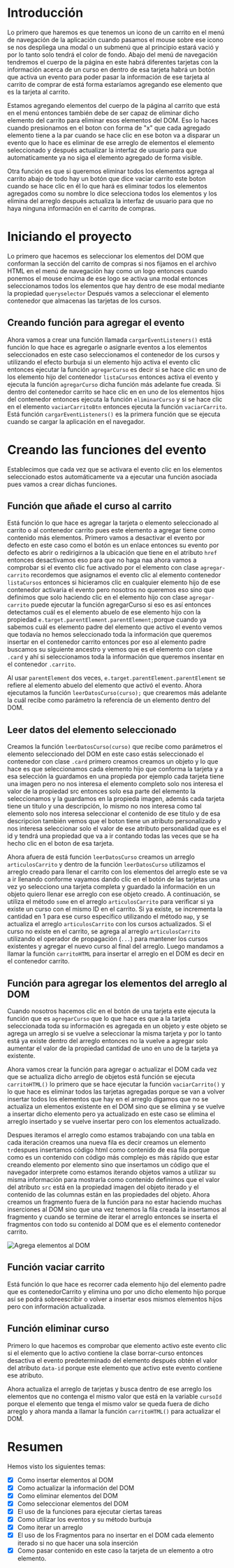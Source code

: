 # Introducción

Lo primero que haremos es que tenemos un icono de un carrito en el menú de navegación de la aplicación cuando pasamos el mouse sobre ese icono se nos despliega una modal o un submenú que al principio estará vació y por lo tanto solo tendrá el color de fondo. Abajo del menú de navegación tendremos el cuerpo de la página en este habrá diferentes tarjetas con la información acerca de un curso en dentro de esa tarjeta habrá un botón que activa un evento para poder pasar la información de ese tarjeta al carrito de comprar de está forma estaríamos agregando ese elemento que es la tarjeta al carrito.

Estamos agregando elementos del cuerpo de la página al carrito que está en el menú entonces también debe de ser capaz de eliminar dicho elemento del carrito para eliminar esos elementos del DOM. Eso lo haces cuando presionamos en el boton con forma de "x" que cada agregado elemento tiene a la par cuando se hace clic en ese boton va a disparar un evento que lo hace es eliminar de ese arreglo de elementos el elemento seleccionado y después actualizar la interfaz de usuario para que automaticamente ya no siga el elemento agregado de forma visible.

Otra función es que si queremos eliminar todos los elementos agrega al carrito abajo de todo hay un botón que dice vaciar carrito este boton cuando se hace clic en él lo que hará es eliminar todos los elementos agregados como su nombre lo dice selecciona todos los elementos y los elimina del arreglo después actualiza la interfaz de usuario para que no haya ninguna información en el carrito de compras.


# Iniciando el proyecto

Lo primero que hacemos es seleccionar los elementos del DOM que conforman la sección del carrito de compras si nos fijamos en el archivo HTML en el menú de navegación hay como un logo entonces cuando ponemos el mouse encima de ese logo se activa una modal entonces seleccionamos todos los elementos que hay dentro de ese modal mediante la propiedad  `queryselector`
Después vamos a seleccionar el elemento contenedor que almacenas las tarjetas de los cursos.

## Creando función para agregar el evento

Ahora vamos a crear una función llamada `cargarEventListeners()` está función lo que hace es agregarle o asignarle eventos a los elementos seleccionados en este caso seleccionamos el contenedor de los cursos y utilizando el efecto burbuja si un elemento hijo activa el evento clic entonces ejecutar la función `agregarCurso` es decir si se hace clic en uno de los elemento hijo del contenedor `listaCursos`  entonces activa el evento y ejecuta la función `agregarCurso` dicha función más adelante fue creada. Si dentro del contenedor carrito se hace clic en en uno de los elementos hijos del contenedor entonces ejecuta la función `eliminarCurso` y si se hace clic  en el elemento `vaciarCarritoBtn` entonces ejecuta la función `vaciarCarrito`. Está función `cargarEventListeners()` es la primera función que se ejecuta cuando se cargar la aplicación en el navegador.

# Creando las funciones del evento

Establecimos que cada vez que se activara el evento clic en los elementos seleccionado estos automáticamente va a ejecutar una función asociada pues vamos a crear dichas funciones.

## Función que añade el curso al carrito

Está función lo que hace es agregar la tarjeta o elemento seleccionado al carrito o al contenedor carrito pues este elemento a agregar tiene como contenido más elementos. Primero vamos a desactivar el evento por defecto en este caso como el botón es un enlace entonces su evento por defecto es abrir o redirigirnos a la ubicación que tiene en el atributo `href` entonces desactivamos eso para que no haga naa ahora vamos a comprobar si el evento clic fue activado por el elemento con clase `agregar-carrito` recordemos que asignamos el evento clic al elemento contenedor `listaCursos` entonces si hicieramos clic en cualquier elemento hijo de ese contenedor activaria el evento pero nosotros no queremos eso sino que definimos que solo haciendo clic en el elemento hijo con clase `agregar-carrito` puede ejecutar la función agregarCurso si eso es así entonces detectamos cuál es el elemento abuelo de ese elemento hijo con la propiedad  `e.target.parentElement.parentElement;`porque cuando ya sabemos cuál es elemento padre del elemento que activo el evento vemos que todavía no hemos seleccionado toda la información que queremos insertar en el contenedor carrito entonces por eso al elemento padre buscamos su siguiente ancestro y vemos que es el elemento con clase `.card` y ahí si seleccionamos toda la información que queremos insentar en el contenedor `.carrito`.

Al usar `parentElement` dos veces,  `e.target.parentElement.parentElement` se refiere al elemento abuelo del elemento que activó el evento. Ahora ejecutamos la función `leerDatosCurso(curso);` que crearemos más adelante la cuál recibe como parámetro la referencía de un elemento dentro del DOM.

## Leer datos del elemento seleccionado 

Creamos la función `leerDatosCurso(curso)` que recibe como parámetros el elemento seleccionado del DOM en este caso estás seleccionado el contenedor con clase `.card` primero creamos creamos un objeto y lo que hace es que seleccionamos cada elemento hijo que conforma la tarjeta y a esa selección la guardamos en una propieda por ejemplo cada tarjeta tiene una imagen pero no nos interesa el elemento completo solo nos interesa el valor de la propiedad src entonces solo esa parte del elemento la seleccionamos y la guardamos en la propieda imagen, además cada tarjeta tiene un titulo y una descripción, lo mismo no nos interesa como tal elemento solo nos interesa seleccionar el contenido de ese titulo y de esa descripcion también vemos que el boton tiene un atributo personalizado y nos interesa seleccionar solo el valor de ese atributo personalidad que es el id y tendrá una propiedad que va a ir contando todas las veces que se ha hecho clic en el boton de esa tarjeta.

Ahora afuera de está función `leerDatosCurso` creamos un arreglo `articulosCarrito` y dentro de la función `leerDatosCurso` utilizamos el arreglo creado para llenar el carrito con los elementos del arreglo este se  va a ir llenando conforme vayamos dando clic en el botón de las tarjetas una vez yo selecciono una tarjeta completa y guardado la información en un objeto quiero llenar ese arreglo con ese objeto creado. A continuación, se utiliza el método `some` en el arreglo `articulosCarrito` para verificar si ya existe un curso con el mismo ID en el carrito. Si ya existe, se incrementa la cantidad en 1 para ese curso específico utilizando el método `map`, y se actualiza el arreglo `articulosCarrito` con los cursos actualizados. Si el curso no existe en el carrito, se agrega al arreglo `articulosCarrito` utilizando el operador de propagación (`...`) para mantener los cursos existentes y agregar el nuevo curso al final del arreglo. Luego mandamos a llamar la función `carritoHTML` para insertar el arreglo en el DOM es decir en el contenedor carrito.

## Función para agregar los elementos del arreglo al DOM

Cuando nosotros hacemos clic en el botón de una tarjeta este ejecuta la función que es `agregarCurso` que lo que hace es que a la tarjeta seleccionada toda su información es agregada en un objeto y este objeto se agrega un arreglo si se vuelve a seleccionar la misma tarjeta  y por lo tanto está ya existe dentro del arreglo entonces no la vuelve a agregar solo aumentar el valor de la propiedad cantidad de uno en uno de la tarjeta ya existente. 

Ahora vamos crear la función para agregar o actualizar el DOM cada vez que se actualiza dicho arreglo de objetos está función se ejecuta `carritoHTML()` lo primero que se hace  ejecutar la función `vaciarCarrito()` y lo que hace es eliminar todos las tarjetas agregadas  porque se van a volver insertar todos los elementos que hay en el arreglo digamos que no se actualiza un elementos existente en el DOM sino que se elimina y se vuelve a insertar dicho elemento pero ya actualizado en este caso se elimina el arreglo insertado y se vuelve insertar pero con los elementos actualizado.

Despues iteramos el arreglo como estamos trabajando con una tabla en cada iteración creamos una nueva fila es decir creamos un elemento `tr`despues insertamos código html como contenido de esa fila porque como es un contenido con código más complejo es más rápido que estar creando elemento por elemento sino que insertamos un código que el navegador interprete como estamos iterando objetos vamos a utilizar su misma información para mostrarla como contenido definimos que el valor del atributo `src` está en la propiedad imagen del objeto iterado y el contenido de las columnas están en las propiedades del objeto. Ahora creamos un fragmento  fuera de la función para no estar haciendo muchas inserciones al DOM sino que una vez tenemos la fila creada la insertamos al fragmento y cuando se termine de iterar el arreglo entonces se inserta el fragmentos con todo su contenido al DOM que es el elemento contenedor carrito.

![Agrega elementos al DOM](./img/carrito.png)

## Función vaciar carrito
Está función lo que hace es recorrer cada elemento hijo del elemento padre que es contenedorCarrito y elimina uno por uno dicho elemento hijo porque así se podrá sobreescribir o volver a insertar esos mismos elementos hijos pero con información actualizada.

## Función eliminar curso

Primero lo que hacemos es comprobar que elemento activo este evento clic si el elemento que lo activo contiene la clase borrar-curso entonces desactiva el evento predeterminado del elemento después obtén el valor del atributo `data-id` porque este elemento que activo este evento contiene ese atributo. 

Ahora actualiza el arreglo de tarjetas y busca dentro de ese arreglo los elementos que no contenga el mismo valor que está en la variable `cursoId` porque el elemento que tenga el mismo valor se queda fuera de dicho arreglo y ahora manda a llamar la función `carritoHTML()` para actualizar el DOM.

# Resumen

Hemos visto los siguientes temas:

 - [x] Como insertar elementos al DOM
 - [x] Como actualizar la información del DOM 
 - [x] Como eliminar elementos del DOM
 - [x] Como seleccionar elementos del DOM
 - [x] El uso de la funciones para ejecutar ciertas tareas
 - [x] Como utilizar los eventos y su método burbuja
 - [x] Como iterar un arreglo 
 - [x] El uso de los Fragmentos para no insertar en el DOM cada elemento iterado si no que hacer una sola inserción 
 - [x] Como pasar contenido en este caso la tarjeta de un elemento a otro elemento.
